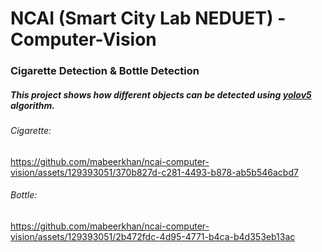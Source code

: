 # NCAI (Smart City Lab NEDUET) - Computer-Vision
### Cigarette Detection &amp; Bottle Detection

##### This project shows how different objects can be detected using [yolov5](https://github.com/ultralytics/yolov5) algorithm.

###### Cigarette:
https://github.com/mabeerkhan/ncai-computer-vision/assets/129393051/370b827d-c281-4493-b878-ab5b546acbd7

###### Bottle:
https://github.com/mabeerkhan/ncai-computer-vision/assets/129393051/2b472fdc-4d95-4771-b4ca-b4d353eb13ac




